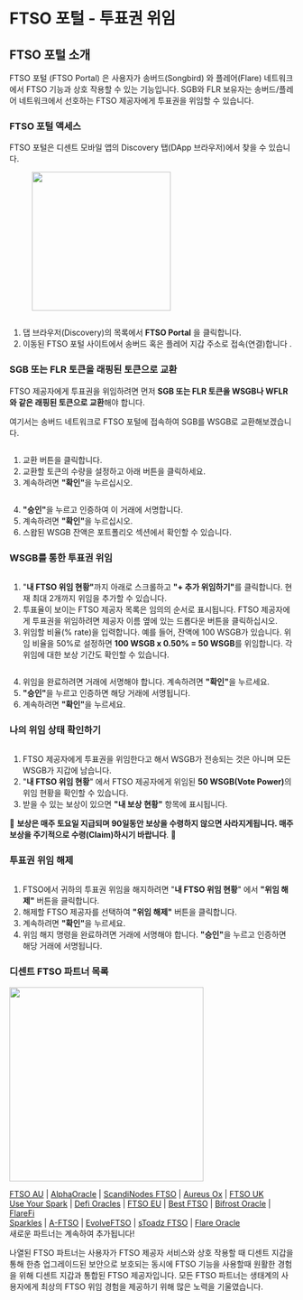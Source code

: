 # FTSO 포털 - 투표권 위임

## FTSO 포털 소개

FTSO 포털 (FTSO Portal) 은 사용자가 송버드(Songbird) 와 플레어(Flare) 네트워크에서 FTSO 기능과 상호 작용할 수 있는 기능입니다. SGB와 FLR 보유자는 송버드/플레어 네트워크에서 선호하는 FTSO 제공자에게 투표권을 위임할 수 있습니다.

### FTSO 포털 액세스 <a href="#accessing-the-ftso-portal" id="accessing-the-ftso-portal"></a>

FTSO 포털은 디센트 모바일 앱의 Discovery 탭(DApp 브라우저)에서 찾을 수 있습니다.

<div align="left"><figure><img src="../.gitbook/assets/FTSO.gif" alt="" width="246"><figcaption></figcaption></figure></div>

<div align="left"><img src="../.gitbook/assets/16.jpg" alt=""></div>

1. 댑 브라우저(Discovery)의 목록에서 **FTSO Portal** 을 클릭합니다.
2. 이동된 FTSO 포털 사이트에서 송버드 혹은 플레어 지갑 주소로 접속(연결)합니다 .

### SGB 또는 FLR 토큰을 래핑된 토큰으로 교환 <a href="#swapping-sgb-or-flr-tokens-to-wrapped-tokens" id="swapping-sgb-or-flr-tokens-to-wrapped-tokens"></a>

FTSO 제공자에게 투표권을 위임하려면 먼저 **SGB 또는 FLR 토큰을 WSGB나 WFLR와 같은 래핑된 토큰으로 교환**해야 합니다.

여기서는 송버드 네트워크로 FTSO 포털에 접속하여 SGB를 WSGB로 교환해보겠습니다.

<div align="left"><img src="../.gitbook/assets/17.jpg" alt=""></div>

1. 교환 버튼을 클릭합니다.
2. 교환할 토큰의 수량을 설정하고 아래 버튼을 클릭하세요.
3. 계속하려면 **"확인"**&#xC744; 누르십시오.

<div align="left"><img src="../.gitbook/assets/03.jpg" alt=""></div>

4. **"승인"**&#xC744; 누르고 인증하여 이 거래에 서명합니다.
5. 계속하려면 **"확인"**&#xC744; 누르십시오.
6. 스왑된 WSGB 잔액은 포트폴리오 섹션에서 확인할 수 있습니다.

### WSGB를 통한 투표권 위임 <a href="#vote-power-delegation-with-wsgb" id="vote-power-delegation-with-wsgb"></a>

<div align="left"><img src="../.gitbook/assets/01 (4).jpg" alt=""></div>

1. "**내 FTSO 위임 현황"**&#xAE4C;지 아래로 스크롤하고 **"+ 추가 위임하기"**&#xB97C; 클릭합니다. 현재 최대 2개까지 위임을 추가할 수 있습니다.
2. 투표율이 보이는 FTSO 제공자 목록은 임의의 순서로 표시됩니다. FTSO 제공자에게 투표권을 위임하려면 제공자 이름 옆에 있는 드롭다운 버튼을 클릭하십시오.
3. 위임할 비율(% rate)을 입력합니다. 예를 들어, 잔액에 100 WSGB가 있습니다. 위임 비율을 50%로 설정하면 **100 WSGB x 0.50% = 50 WSGB**를 위임합니다. 각 위임에 대한 보상 기간도 확인할 수 있습니다.

<div align="left"><img src="../.gitbook/assets/02 (4).jpg" alt=""></div>

4. 위임을 완료하려면 거래에 서명해야 합니다. 계속하려면 **"확인"**&#xC744; 누르세요.
5. **"승인"**&#xC744; 누르고 인증하면 해당 거래에 서명됩니다.
6. 계속하려면 **"확인"**&#xC744; 누르세요.

### 나의 위임 상태 확인하기 <a href="#checking-my-delegation-status" id="checking-my-delegation-status"></a>

<div align="left"><img src="../.gitbook/assets/03 (3).jpg" alt=""></div>

1. FTSO 제공자에게 투표권을 위임한다고 해서 WSGB가 전송되는 것은 아니며 모든 WSGB가 지갑에 남습니다.
2. "**내 FTSO 위임 현황**" 에서 FTSO 제공자에게 위임된 **50 WSGB(Vote Power)**&#xC758; 위임 현황을 확인할 수 있습니다.
3. 받을 수 있는 보상이 있으면 **"내 보상 현황"** 항목에 표시됩니다.

🚨 **보상은 매주 토요일 지급되며 90일동안 보상을 수령하지 않으면 사라지게됩니다. 매주 보상을 주기적으로 수령(Claim)하시기 바랍니다**. 🚨

### 투표권 위임 해제 <a href="#undelegating-vote-power" id="undelegating-vote-power"></a>

<div align="left"><img src="../.gitbook/assets/04 (3).jpg" alt=""></div>

1. FTSO에서 귀하의 투표권 위임을 해지하려면 "**내 FTSO 위임 현황**" 에서 **"위임 해제"** 버튼을 클릭합니다.
2. 해제할 FTSO 제공자를 선택하여 **"위임 해제"** 버튼을 클릭합니다.
3. 계속하려면 **"확인"**&#xC744; 누르세요.
4. 위임 해지 명령을 완료하려면 거래에 서명해야 합니다. **"승인"**&#xC744; 누르고 인증하면 해당 거래에 서명됩니다.

### 디센트 FTSO 파트너 목록 <a href="#dcent-ftso-partners-list" id="dcent-ftso-partners-list"></a>

<div align="left"><img src="../.gitbook/assets/FTSO-08.png" alt="" width="344"></div>

[FTSO AU](https://www.ftso.com.au/) | [AlphaOracle](https://www.alphaoracle.io/) | [ScandiNodes FTSO](https://ftso.scandinodes.com/) | [Aureus Ox](https://aureusox.com/) | [FTSO UK](https://www.ftso.uk/)\
[Use Your Spark](https://www.useyourspark.com/) | [Defi Oracles](https://defioracles.org/) | [FTSO EU](https://www.ftso.eu/) | [Best FTSO](https://bestftso.xyz/) | [Bifrost Oracle](https://towolabs.com/) | [FlareFi](https://flarefi.tech)\
[Sparkles](https://sparklesnft.com/) | [A-FTSO](https://ftso.alexdupre.com/) | [EvolveFTSO](https://evolveftso.com/) | [sToadz FTSO](https://xtoadz.xyz/signal-provider) | [Flare Oracle](https://flareoracle.io/) \
새로운 파트너는 계속하여 추가됩니다!

나열된 FTSO 파트너는 사용자가 FTSO 제공자 서비스와 상호 작용할 때 디센트 지갑을 통해 한층 업그레이드된 보안으로 보호되는 동시에 FTSO 기능을 사용할때 원활한 경험을 위해 디센트 지갑과 통합된 FTSO 제공자입니다. 모든 FTSO 파트너는 생태계의 사용자에게 최상의 FTSO 위임 경험을 제공하기 위해 많은 노력을 기울였습니다.
